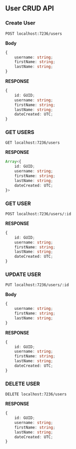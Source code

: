 ## User CRUD API

### Create User
```
POST localhost:7236/users
```

**Body**
```ts
{
    username: string;
    firstName: string;
    lastName: string;
}
```
**RESPONSE**
```ts
{
    id: GUID;
    username: string;
    firstName: string;
    lastName: string;
    dateCreated: UTC;
}
```

### GET USERS
```
GET localhost:7236/users
```
**RESPONSE**
```ts
Array<{
    id: GUID;
    username: string;
    firstName: string;
    lastName: string;
    dateCreated: UTC;
}>
```

### GET USER
```
POST localhost:7236/users/:id
```
**RESPONSE**
```ts
{
    id: GUID;
    username: string;
    firstName: string;
    lastName: string;
    dateCreated: UTC;
}
```

### UPDATE USER
```
PUT localhost:7236/users/:id
```

**Body**
```ts
{
    username: string;
    firstName: string;
    lastName: string;
}
```
**RESPONSE**
```ts
{
    id: GUID;
    username: string;
    firstName: string;
    lastName: string;
    dateCreated: UTC;
}
```

### DELETE USER
```
DELETE localhost:7236/users
```
**RESPONSE**
```ts
{
    id: GUID;
    username: string;
    firstName: string;
    lastName: string;
    dateCreated: UTC;
}
```
